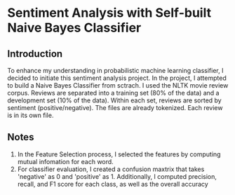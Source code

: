 # Sentiment Analysis with Self-built Naive Bayes Classifier
## Introduction
To enhance my understanding in probabilistic machine learning classifier, I decided to initiate this sentiment analysis project. In the project, I attempted to build a Naive Bayes Classifier from sctrach. I used the NLTK movie review corpus. 
Reviews are separated into a training set (80% of the data) and a development set (10% of the data). Within each set, reviews are sorted by sentiment (positive/negative). The files are already tokenized. Each review is in its own file.

## Notes
1. In the Feature Selection process, I selected the features by computing mutual infomation for each word.
2. For classifier evaluation, I created a confusion maxtrix that takes 'negative' as 0 and 'positive' as 1. Additionally, 
I computed precision, recall, and F1 score for each class, as well as the overall accuracy
